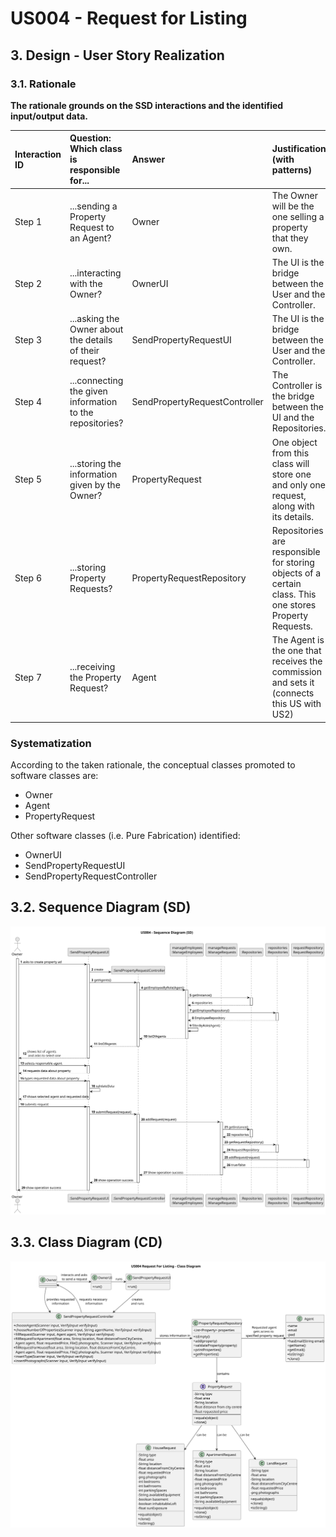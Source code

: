 # US004 - Request for Listing

## 3. Design - User Story Realization

### 3.1. Rationale

**The rationale grounds on the SSD interactions and the identified input/output data.**

| Interaction ID | Question: Which class is responsible for...                     | Answer                        | Justification (with patterns)                                                                           |
|:---------------|:----------------------------------------------------------------|:------------------------------|:--------------------------------------------------------------------------------------------------------|
| Step 1  		     | 	...sending a Property Request to an Agent?						               | Owner                         | The Owner will be the one selling a property that they own.                                             |
| Step 2  		     | 	...interacting with the Owner?						                           | OwnerUI                       | The UI is the bridge between the User and the Controller.                                               |
| Step 3  		     | 	...asking the Owner about the details of their request?						  | SendPropertyRequestUI         | The UI is the bridge between the User and the Controller.                                               |
| Step 4  		     | 	...connecting the given information to the repositories?						 | SendPropertyRequestController | The Controller is the bridge between the UI and the Repositories.                                       |
| Step 5  		     | 	...storing the information given by the Owner?						           | PropertyRequest               | One object from this class will store one and only one request, along with its details.                 |
| Step 6  		     | 	...storing Property Requests?						                            | PropertyRequestRepository     | Repositories are responsible for storing objects of a certain class. This one stores Property Requests. |
| Step 7  		     | 	...receiving the Property Request?						                       | Agent                         | The Agent is the one that receives the commission and sets it (connects this US with US2)               |

### Systematization ##

According to the taken rationale, the conceptual classes promoted to software classes are:

* Owner
* Agent
* PropertyRequest

Other software classes (i.e. Pure Fabrication) identified:
* OwnerUI
* SendPropertyRequestUI
* SendPropertyRequestController

## 3.2. Sequence Diagram (SD)

![US004-SD](svg/US004-SD.svg)

## 3.3. Class Diagram (CD)

![US004-CD](svg/US004-CD.svg)
